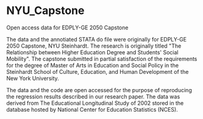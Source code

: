 # NYU_Capstone
Open access data for EDPLY-GE 2050 Capstone

The data and the annotiated STATA do file were originally for EDPLY-GE 2050 Capstone, NYU Steinhardt. The research is originally titled "The Relationship between Higher Education Degree and Students' Social Mobility". The capstone submitted in partial satisfaction of the requirements for the degree of Master of Arts in Education and Social Policy in the Steinhardt School of Culture, Education, and Human Development of the New York University.

The data and the code are open accessed for the purpose of reproducing the regression results described in our research paper. The data was derived from The Educational Longitudinal Study of 2002 stored in the database hosted by National Center for Education Statistics (NCES).
